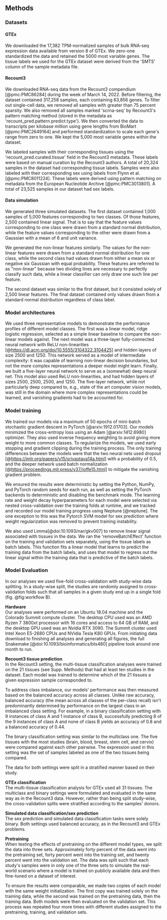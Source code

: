 ## Methods

### Datasets

#### GTEx

We downloaded the 17,382 TPM-normalized samples of bulk RNA-seq expression data available from version 8 of GTEx.
We zero-one standardized the data and retained the 5000 most variable genes.
The tissue labels we used for the GTEx dataset were derived from the 'SMTS' column of the sample metadata file.

#### Recount3

We downloaded RNA-seq data from the Recount3 compendium [@pmc:PMC86284] during the week of March 14, 2022.
Before filtering, the dataset contained 317,258 samples, each containing 63,856 genes.
To filter out single-cell data, we removed all samples with greater than 75 percent sparsity.
We also removed all samples marked 'scrna-seq' by Recount3's pattern matching method (stored in the metadata as 'recount_pred.pattern.predict.type').
We then converted the data to transcripts per kilobase million using gene lengths from BioMart [@pmc:PMC2649164] and performed standardization to scale each gene's range from zero to one.
We kept the 5,000 most variable genes within the dataset.

We labeled samples with their corresponding tissues using the 'recount_pred.curated.tissue' field in the Recount3 metadata.
These labels were based on manual curation by the Recount3 authors.
A total of 20,324 samples in the dataset had corresponding tissue labels.
Samples were also labeled with their corresponding sex using labels from Flynn et al. [@pmc:PMC8011224].
These labels were derived using pattern matching on metadata from the European Nucleotide Archive [@pmc:PMC3013801].
A total of 23,525 samples in our dataset had sex labels.

#### Data simulation

We generated three simulated datasets.
The first dataset contained 1,000 samples of 5,000 features corresponding to two classes.
Of those features, 2,500 contained linear signal.
That is to say that the feature values corresponding to one class were drawn from a standard normal distribution, while the feature values corresponding to the other were drawn from a Gaussian with a mean of 6 and unit variance.

We generated the non-linear features similarly.
The values for the non-linear features were drawn from a standard normal distribution for one class, while the second class had values drawn from either a mean six or negative six Gaussian with equal probability.
These features are referred to as "non-linear" because two dividing lines are necessary to perfectly classify such data, while a linear classifier can only draw one such line per feature.

The second dataset was similar to the first dataset, but it consisted solely of 2,500 linear features.
The final dataset contained only values drawn from a standard normal distribution regardless of class label.

### Model architectures

We used three representative models to demonstrate the performance profiles of different model classes.
The first was a linear model, ridge logistic regression, selected as a simple linear baseline to compare the non-linear models against.
The next model was a three-layer fully-connected neural network with ReLU non-linearities [@https://dl.acm.org/doi/10.5555/3104322.3104425] and hidden layers of size 2500 and 1250.
This network served as a model of intermediate complexity: it was capable of learning non-linear decision boundaries, but not the more complex representations a deeper model might learn.
Finally, we built a five-layer neural network to serve as a (somewhat) deep neural net.
This model also used ReLU non-linearities, and had hidden layers of sizes 2500, 2500, 2500, and 1250.
The five-layer network, while not particularly deep compared to, e.g., state of the art computer vision models, was still in the domain where more complex representations could be learned, and vanishing gradients had to be accounted for.

### Model training

We trained our models via a maximum of 50 epochs of mini-batch stochastic gradient descent in PyTorch [@arxiv:1912.01703].
Our models minimized the cross-entropy loss using an Adam [@arxiv:1412.6980] optimizer.
They also used inverse frequency weighting to avoid giving more weight to more common classes.
To regularize the models, we used early stopping and gradient clipping during the training process.
The only training differences between the models were that the two neural nets used dropout [@https://jmlr.org/papers/v15/srivastava14a.html] with a probability of 0.5, and the deeper network used batch normalization [@https://proceedings.mlr.press/v37/ioffe15.html] to mitigate the vanishing gradient problem.

We ensured the results were deterministic by setting the Python, NumPy, and PyTorch random seeds for each run, as well as setting the PyTorch backends to deterministic and disabling the benchmark mode.
The learning rate and weight decay hyperparameters for each model were selected via nested cross-validation over the training folds at runtime, and we tracked and recorded our model training progress using Neptune [@neptune].
The one exception to this was the Pytorch SVM model for sex prediction where weight regularization was removed to prevent training instability.

We also used Limma[@doi:10.1093/nar/gkv007] to remove linear signal associated with tissues in the data.
We ran the 'removeBatchEffect' function on the training and validation sets separately, using the tissue labels as batch labels.
This function fits a linear model that learns to predict the training data from the batch labels, and uses that model to regress out the linear signal within the training data that is predictive of the batch labels.

### Model Evaluation
In our analyses we used five-fold cross-validation with study-wise data splitting.
In a study-wise split, the studies are randomly assigned to cross-validation folds such that all samples in a given study end up in a single fold (fig. @fig:workflow B).

**Hardware**  
Our analyses were performed on an Ubuntu 18.04 machine and the Colorado Summit compute cluster.
The desktop CPU used was an AMD Ryzen 7 3800xt processor with 16 cores and access to 64 GB of RAM, and the desktop GPU used was an Nvidia RTX 3090.
The Summit cluster used Intel Xeon E5-2680 CPUs and NVidia Tesla K80 GPUs.
From initiating data download to finishing all analyses and generating all figures, the full Snakemake [@doi:10.1093/bioinformatics/bts480] pipeline took around one month to run.

**Recount3 tissue prediction**  
In the Recount3 setting, the multi-tissue classification analyses were trained on the 21 tissues (see Supp. Methods) that had at least ten studies in the dataset.
Each model was trained to determine which of the 21 tissues a given expression sample corresponded to.

To address class imbalance, our models' performance was then measured based on the balanced accuracy across all classes.
Unlike raw accuracy, balanced accuracy (the mean across all classes of the per-class recall) isn't predominantly determined by performance on the largest class in an imbalanced class setting.
For example, in a binary classification setting with 9 instances of class A and 1 instance of class B, successfully predicting 8 of the 9 instances of class A and none of class B yields an accuracy of 0.8 and a balanced accuracy of 0.44.

The binary classification setting was similar to the multiclass one.
The five tissues with the most studies (brain, blood, breast, stem cell, and cervix) were compared against each other pairwise.
The expression used in this setting was the set of samples labeled as one of the two tissues being compared.

The data for both settings were split in a stratified manner based on their study.

**GTEx classification**  
The multi-tissue classification analysis for GTEx used all 31 tissues.
The multiclass and binary settings were formulated and evaluated in the same way as in the Recount3 data.
However, rather than being split study-wise, the cross-validation splits were stratified according to the samples' donors.

**Simulated data classification/sex prediction**  
The sex prediction and simulated data classification tasks were solely binary.
Both settings used balanced accuracy, as in the Recount3 and GTEx problems.

**Pretraining**  
When testing the effects of pretraining on the different model types, we split the data into three sets.
Approximately forty percent of the data went into the pretraining set, forty percent went into the training set, and twenty percent went into the validation set.
The data was split such that each study's samples were in only one of the three sets to simulate the real-world scenario where a model is trained on publicly available data and then fine-tuned on a dataset of interest.

To ensure the results were comparable, we made two copies of each model with the same weight initialization.
The first copy was trained solely on the training data, while the second was trained on the pretraining data, then the training data.
Both models were then evaluated on the validation set.
This process was repeated four more times with different studies assigned to the pretraining, training, and validation sets.

